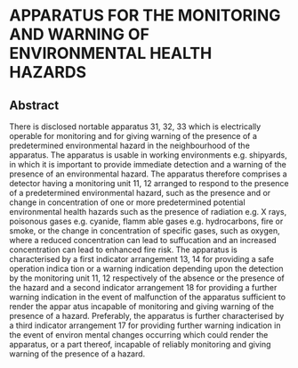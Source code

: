 # APPARATUS FOR THE MONITORING AND WARNING OF ENVIRONMENTAL HEALTH HAZARDS

## Abstract
There is disclosed nortable apparatus 31, 32, 33 which is electrically operable for monitoring and for giving warning of the presence of a predetermined environmental hazard in the neighbourhood of the apparatus. The apparatus is usable in working environments e.g. shipyards, in which it is important to provide immediate detection and a warning of the presence of an environmental hazard. The apparatus therefore comprises a detector having a monitoring unit 11, 12 arranged to respond to the presence of a predetermined environmental hazard, such as the presence and or change in concentration of one or more predetermined potential environmental health hazards such as the presence of radiation e.g. X rays, poisonous gases e.g. cyanide, flamm able gases e.g. hydrocarbons, fire or smoke, or the change in concentration of specific gases, such as oxygen, where a reduced concentration can lead to suffucation and an increased concentration can lead to enhanced fire risk. The apparatus is characterised by a first indicator arrangement 13, 14 for providing a safe operation indica tion or a warning indication depending upon the detection by the monitoring unit 11, 12 respectively of the absence or the presence of the hazard and a second indicator arrangement 18 for providing a further warning indication in the event of malfunction of the apparatus sufficient to render the appar atus incapable of monitoring and giving warning of the presence of a hazard. Preferably, the apparatus is further characterised by a third indicator arrangement 17 for providing further warning indication in the event of environ mental changes occurring which could render the apparatus, or a part thereof, incapable of reliably monitoring and giving warning of the presence of a hazard.